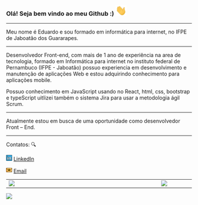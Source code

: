 



### Olá! Seja bem vindo ao meu Github :) <img src="https://github.com/edbbarros/edbbarros/blob/main/imagens/Hi.gif" width="30px">

---

Meu nome é Eduardo e sou formado em informática para internet, no IFPE de Jaboatão dos Guararapes.

---

Desenvolvedor Front-end, com mais de 1 ano de experiência na area de tecnologia, formado em Informática para internet no instituto federal de Pernambuco (IFPE - Jaboatão) possuo experiencia em desenvolvimento e manutenção de aplicações Web e estou adquirindo conhecimento para aplicações mobile.

Possuo conhecimento em JavaScript usando no React, html, css, bootstrap e typeScript uitlizei também o sistema Jira para usar a metodologia ágil Scrum.

--- 

Atualmente estou em busca de uma oportunidade como desenvolvedor Front – End.

---


Contatos: :mag:  

<a href="https://www.linkedin.com/in/edbbarros/"><img src="https://github.com/edbbarros/edbbarros/blob/main/imagens/linkedin.png" width="16"></img></a> [LinkedIn](https://www.linkedin.com/in/edbbarros/)  

<a href="mailto:edbbarros@hotmail.com"><img src="https://github.com/edbbarros/edbbarros/blob/main/imagens/email.png" width="16"></img></a> [Email](mailto:edbbarros@hotmail.com)  

<center>
<table>
    <tr>
        <td><img width="400px" align="left" src="https://github-readme-stats.vercel.app/api/top-langs/?username=edbbarros&hide=html&layout=compact&theme=buefy" /></td>
        <td><img width="495px" align="left" src="https://github-readme-stats.vercel.app/api?username=edbbarros&theme=buefy"/></td>
    </tr>   
</table>
</center>  



![](https://komarev.com/ghpvc/?username=edbbarros&color=blue&style=flat)
